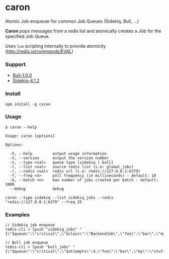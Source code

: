 # caron

Atomic Job enqueuer for common Job Queues (Sidekiq, Bull, ...)

**Caron** pops messages from a redis list and atomically creates a Job for the specified Job Queue.

Uses `lua` scripting internally to provide atomicity (http://redis.io/commands/EVAL)

### Support

* [Bull-1.0.0](https://github.com/OptimalBits/bull)
* [Sidekiq-4.1.2](https://github.com/mperham/sidekiq)

### Install
```
npm install -g caron
```

### Usage
```
$ caron --help

Usage: caron [options]

Options:

  -h, --help         output usage information
  -V, --version      output the version number
  -t, --type <val>   queue type [sidekiq | bull]
  -l, --list <val>   source redis list (i.e: global_jobs)
  -r, --redis <val>  redis url (i.e: redis://127.0.0.1:6379)
  -f, --freq <n>     poll frequency (in milliseconds) - default: 10
  -b, --batch <n>    max number of jobs created per batch - default: 1000
  --debug            debug
```

```
caron --type sidekiq --list sidekiq_jobs --redis "redis://127.0.0.1:6379" --freq 25
```


### Examples

```
// Sidekiq job enqueue
redis-cli > lpush "sidekiq_jobs" "{\"$queue\":\"critical\",\"$class\":\"BackendJob\",\"foo\":\"bar\",\"my\":\"stuff\",\"other\":\"stuff\"}"
```

```
// Bull job enqueue
redis-cli > lpush "bull_jobs" "{\"$queue\":\"critical\",\"$attempts\":4,\"foo\":\"bar\",\"my\":\"stuff\"}"
```
